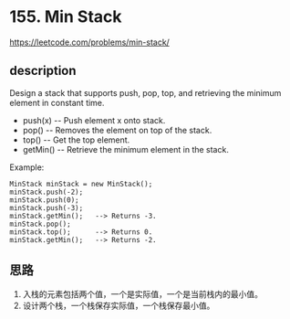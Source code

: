 # 155. Min Stack

https://leetcode.com/problems/min-stack/

## description

Design a stack that supports push, pop, top, and retrieving the minimum element in constant time.

* push(x) -- Push element x onto stack.
* pop() -- Removes the element on top of the stack.
* top() -- Get the top element.
* getMin() -- Retrieve the minimum element in the stack.

Example:

```
MinStack minStack = new MinStack();
minStack.push(-2);
minStack.push(0);
minStack.push(-3);
minStack.getMin();   --> Returns -3.
minStack.pop();
minStack.top();      --> Returns 0.
minStack.getMin();   --> Returns -2.
```

## 思路

1. 入栈的元素包括两个值，一个是实际值，一个是当前栈内的最小值。
2. 设计两个栈，一个栈保存实际值，一个栈保存最小值。
